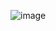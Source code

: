 ![image](https://github.com/eduardaaraujoo/spotify/assets/107083512/9f23ed04-b1cd-4950-9a97-05c71363fa3c)

